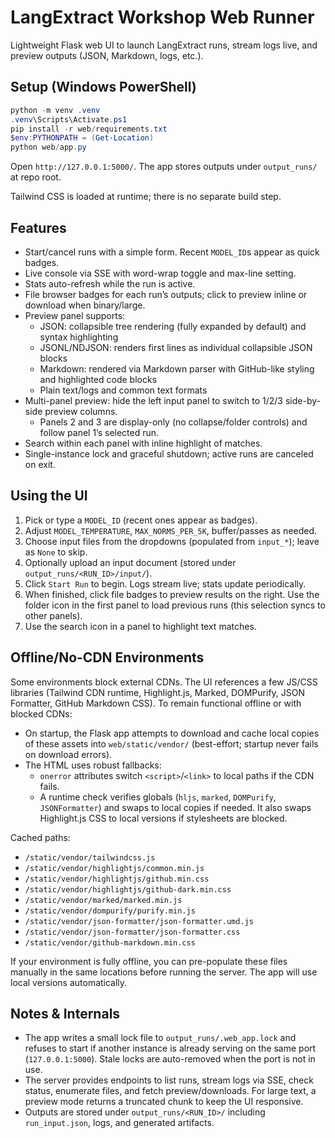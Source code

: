 # LangExtract Workshop Web Runner

Lightweight Flask web UI to launch LangExtract runs, stream logs live, and preview outputs (JSON, Markdown, logs, etc.).

## Setup (Windows PowerShell)
```powershell
python -m venv .venv
.venv\Scripts\Activate.ps1
pip install -r web/requirements.txt
$env:PYTHONPATH = (Get-Location)
python web/app.py
```

Open `http://127.0.0.1:5000/`. The app stores outputs under `output_runs/` at repo root.

Tailwind CSS is loaded at runtime; there is no separate build step.

## Features
- Start/cancel runs with a simple form. Recent `MODEL_ID`s appear as quick badges.
- Live console via SSE with word-wrap toggle and max-line setting.
- Stats auto-refresh while the run is active.
- File browser badges for each run’s outputs; click to preview inline or download when binary/large.
- Preview panel supports:
	- JSON: collapsible tree rendering (fully expanded by default) and syntax highlighting
	- JSONL/NDJSON: renders first lines as individual collapsible JSON blocks
	- Markdown: rendered via Markdown parser with GitHub-like styling and highlighted code blocks
	- Plain text/logs and common text formats
- Multi-panel preview: hide the left input panel to switch to 1/2/3 side-by-side preview columns.
	- Panels 2 and 3 are display-only (no collapse/folder controls) and follow panel 1’s selected run.
- Search within each panel with inline highlight of matches.
- Single-instance lock and graceful shutdown; active runs are canceled on exit.

## Using the UI
1) Pick or type a `MODEL_ID` (recent ones appear as badges).
2) Adjust `MODEL_TEMPERATURE`, `MAX_NORMS_PER_5K`, buffer/passes as needed.
3) Choose input files from the dropdowns (populated from `input_*`); leave as `None` to skip.
4) Optionally upload an input document (stored under `output_runs/<RUN_ID>/input/`).
5) Click `Start Run` to begin. Logs stream live; stats update periodically.
6) When finished, click file badges to preview results on the right. Use the folder icon in the first panel to load previous runs (this selection syncs to other panels).
7) Use the search icon in a panel to highlight text matches.

## Offline/No-CDN Environments

Some environments block external CDNs. The UI references a few JS/CSS libraries (Tailwind CDN runtime, Highlight.js, Marked, DOMPurify, JSON Formatter, GitHub Markdown CSS). To remain functional offline or with blocked CDNs:

- On startup, the Flask app attempts to download and cache local copies of these assets into `web/static/vendor/` (best-effort; startup never fails on download errors).
- The HTML uses robust fallbacks:
	- `onerror` attributes switch `<script>`/`<link>` to local paths if the CDN fails.
	- A runtime check verifies globals (`hljs`, `marked`, `DOMPurify`, `JSONFormatter`) and swaps to local copies if needed. It also swaps Highlight.js CSS to local versions if stylesheets are blocked.

Cached paths:

- `/static/vendor/tailwindcss.js`
- `/static/vendor/highlightjs/common.min.js`
- `/static/vendor/highlightjs/github.min.css`
- `/static/vendor/highlightjs/github-dark.min.css`
- `/static/vendor/marked/marked.min.js`
- `/static/vendor/dompurify/purify.min.js`
- `/static/vendor/json-formatter/json-formatter.umd.js`
- `/static/vendor/json-formatter/json-formatter.css`
- `/static/vendor/github-markdown.min.css`

If your environment is fully offline, you can pre-populate these files manually in the same locations before running the server. The app will use local versions automatically.

## Notes & Internals
- The app writes a small lock file to `output_runs/.web_app.lock` and refuses to start if another instance is already serving on the same port (`127.0.0.1:5000`). Stale locks are auto-removed when the port is not in use.
- The server provides endpoints to list runs, stream logs via SSE, check status, enumerate files, and fetch preview/downloads. For large text, a preview mode returns a truncated chunk to keep the UI responsive.
- Outputs are stored under `output_runs/<RUN_ID>/` including `run_input.json`, logs, and generated artifacts.
